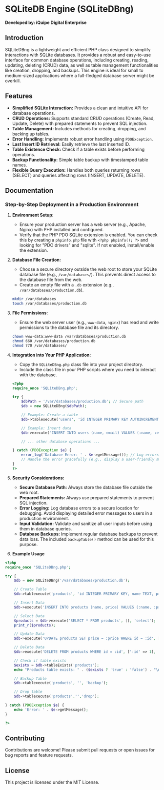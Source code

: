 # SQLiteDB Engine (SQLiteDBng)

**Developed by: iQuipe Digital Enterprise**

## Introduction

SQLiteDBng is a lightweight and efficient PHP class designed to simplify interactions with SQLite databases. It provides a robust and easy-to-use interface for common database operations, including creating, reading, updating, deleting (CRUD) data, as well as table management functionalities like creation, dropping, and backups. This engine is ideal for small to medium-sized applications where a full-fledged database server might be overkill.

## Features

* **Simplified SQLite Interaction:** Provides a clean and intuitive API for database operations.
* **CRUD Operations:** Supports standard CRUD operations (Create, Read, Update, Delete) with prepared statements to prevent SQL injection.
* **Table Management:** Includes methods for creating, dropping, and backing up tables.
* **Error Handling:** Implements robust error handling using `PDOException`.
* **Last Insert ID Retrieval:** Easily retrieve the last inserted ID.
* **Table Existence Check:** Check if a table exists before performing operations.
* **Backup Functionality:** Simple table backup with timestamped table names.
* **Flexible Query Execution:** Handles both queries returning rows (SELECT) and queries affecting rows (INSERT, UPDATE, DELETE).

## Documentation

### Step-by-Step Deployment in a Production Environment

1.  **Environment Setup:**

    * Ensure your production server has a web server (e.g., Apache, Nginx) with PHP installed and configured.
    * Verify that the PHP PDO SQLite extension is enabled. You can check this by creating a `phpinfo.php` file with `<?php phpinfo(); ?>` and looking for "PDO drivers" and "sqlite". If not enabled, install/enable the extension.

2.  **Database File Creation:**

    * Choose a secure directory outside the web root to store your SQLite database file (e.g., `/var/databases/`). This prevents direct access to the database file from the web.
    * Create an empty file with a `.db` extension (e.g., `/var/databases/production.db`).

    ```bash
    mkdir /var/databases
    touch /var/databases/production.db
    ```

3.  **File Permissions:**

    * Ensure the web server user (e.g., `www-data`, `nginx`) has read and write permissions to the database file and its directory.

    ```bash
    chown www-data:www-data /var/databases/production.db
    chmod 660 /var/databases/production.db
    chmod 770 /var/databases/
    ```

4.  **Integration into Your PHP Application:**

    * Copy the `SQLiteDBng.php` class file into your project directory.
    * Include the class file in your PHP scripts where you need to interact with the database.

    ```php
    <?php
    require_once 'SQLiteDBng.php';

    try {
        $dbPath = '/var/databases/production.db'; // Secure path
        $db = new SQLiteDBng($dbPath);

        // Example: Create a table
        $db->tablexecute('users', 'id INTEGER PRIMARY KEY AUTOINCREMENT, name TEXT, email TEXT', 'create');

        // Example: Insert data
        $db->execute("INSERT INTO users (name, email) VALUES (:name, :email)", [':name' => 'Production User', ':email' => '[email address removed]'], 'insert');

        // ... other database operations ...

    } catch (PDOException $e) {
        error_log('Database Error: ' . $e->getMessage()); // Log errors
        // Handle the error gracefully (e.g., display a user-friendly message)
    }
    ?>
    ```

5.  **Security Considerations:**

    * **Secure Database Path:** Always store the database file outside the web root.
    * **Prepared Statements:** Always use prepared statements to prevent SQL injection.
    * **Error Logging:** Log database errors to a secure location for debugging. Avoid displaying detailed error messages to users in a production environment.
    * **Input Validation:** Validate and sanitize all user inputs before using them in database queries.
    * **Database Backups:** Implement regular database backups to prevent data loss. The included `backupTable()` method can be used for this purpose.

6. **Example Usage**

```php
<?php
require_once 'SQLiteDBng.php';

try {
    $db = new SQLiteDBng('/var/databases/production.db');

    // Create Table
    $db->tablexecute('products', 'id INTEGER PRIMARY KEY, name TEXT, price REAL', 'create');

    // Insert Data
    $db->execute('INSERT INTO products (name, price) VALUES (:name, :price)', [':name' => 'Laptop', ':price' => 1200.00], 'insert');

    // Select Data
    $products = $db->execute('SELECT * FROM products', [], 'select');
    print_r($products);

    // Update Data
    $db->execute('UPDATE products SET price = :price WHERE id = :id', [':price' => 1300.00, ':id' => 1], 'update');

    // Delete Data
    $db->execute('DELETE FROM products WHERE id = :id', [':id' => 1], 'delete');

    // Check if table exists
    $exists = $db->tableExists('products');
    echo "Products table exists: " . ($exists ? 'true' : 'false') . "\n";

    // Backup Table
    $db->tablexecute('products', '', 'backup');

    // Drop table
    $db->tablexecute('products','','drop');

} catch (PDOException $e) {
    echo 'Error: ' . $e->getMessage();
}

?>

```

## Contributing

Contributions are welcome! Please submit pull requests or open issues for bug reports and feature requests.

## License

This project is licensed under the MIT License.
